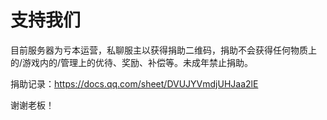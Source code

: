 # 支持我们

目前服务器为亏本运营，私聊服主以获得捐助二维码，捐助不会获得任何物质上的/游戏内的/管理上的优待、奖励、补偿等。未成年禁止捐助。

捐助记录：<https://docs.qq.com/sheet/DVUJYVmdjUHJaa2lE>

谢谢老板！
